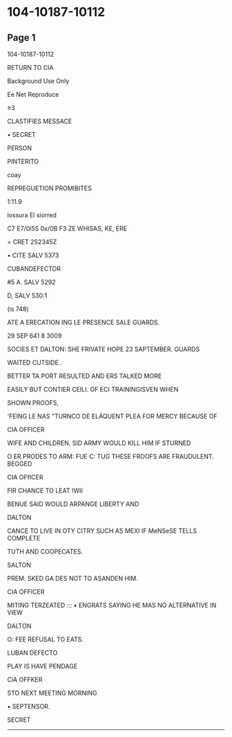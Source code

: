 # 104-10187-10112

## Page 1

104-10187-10112

RETURN TO CIA

Background Use Only

Ee Net Reproduce

≥3

CLASTIFIES MESSACE

• SECRET

PERSON

PINTERITO

coay

REPREGUETION PROMIBITES

1:11.9

lossura El siorred

C7 E7/0i5S 0x/0B F3 ZE WHISAS, KE, ERE

= CRET 2S2345Z

• CITE SALV 5373

CUBANDEFECTOR

#5 A. SALV 5292

D, SALV 530:1

(is 748)

ATE A ERECATION ING LE PRESENCE SALE GUARDS.

29 SEP 641 8 3009

SOCIES ET DALTON: SHE FRIVATE HOPE 23 SAPTEMBER. GUARDS

WAITED CUTSIDE..

BETTER TA PORT RESULTED AND ERS TALKED MORE

EASILY BUT CONTIER CEILI. OF ECI TRAININGISVEN WHEN

SHOWN PROOFS,

'FEING LE NAS "TURNCO DE ELÁQUENT PLEA FOR MERCY BECAUSE OF

CIA OFFICER

WIFE AND CHILDREN. SID ARMY WOULD KILL HIM IF STURNED

O ER PRODES TO ARM: FUE C: TUG THESE FROOFS ARE FRAUDULENT. BEGGED

CIA OFfICER

FIR CHANCE TO LEAT !WII

BENUE SAID WOULD ARPANGE LIBERTY AND

DALTON

CANCE TO LIVE IN OTY CITRY SUCH AS MEXI IF MeNSeSE TELLS COMPLETE

TUTH AND COOPECATES.

SALTON

PREM. SKED GA DES NOT TO ASANDEN HIM.

CIA OFFICER

MITING TERZEATED ::: • ENGRATS SAYING HE MAS NO ALTERNATIVE IN VIEW

DALTON

O: FEE REFUSAL TO EATS.

LUBAN DEFECTO

PLAY IS HAVE PENDAGE

CiA OFFKER

STO NEXT MEETING MORNING

• SEPTENSOR.

SECRET

---

